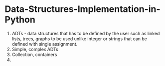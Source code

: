 # Data-Structures-Implementation-in-Python

1. ADTs - data structures that has to be defined by the user such as linked lists, trees, graphs to be used unlike integer or strings that can be defined with single assignment.
2. Simple, complex ADTs
3. Collection, containers
4. 
